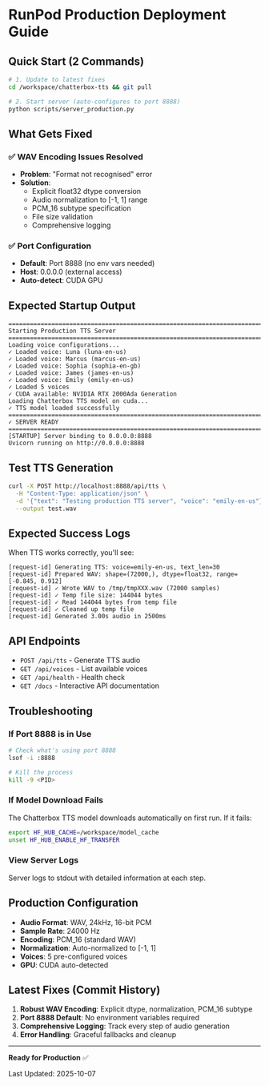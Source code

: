 # RunPod Production Deployment Guide

## Quick Start (2 Commands)

```bash
# 1. Update to latest fixes
cd /workspace/chatterbox-tts && git pull

# 2. Start server (auto-configures to port 8888)
python scripts/server_production.py
```

## What Gets Fixed

### ✅ WAV Encoding Issues Resolved
- **Problem**: "Format not recognised" error
- **Solution**:
  - Explicit float32 dtype conversion
  - Audio normalization to [-1, 1] range
  - PCM_16 subtype specification
  - File size validation
  - Comprehensive logging

### ✅ Port Configuration
- **Default**: Port 8888 (no env vars needed)
- **Host**: 0.0.0.0 (external access)
- **Auto-detect**: CUDA GPU

## Expected Startup Output

```
================================================================================
Starting Production TTS Server
================================================================================
Loading voice configurations...
✓ Loaded voice: Luna (luna-en-us)
✓ Loaded voice: Marcus (marcus-en-us)
✓ Loaded voice: Sophia (sophia-en-gb)
✓ Loaded voice: James (james-en-us)
✓ Loaded voice: Emily (emily-en-us)
✓ Loaded 5 voices
✓ CUDA available: NVIDIA RTX 2000Ada Generation
Loading Chatterbox TTS model on cuda...
✓ TTS model loaded successfully
================================================================================
✓ SERVER READY
================================================================================
[STARTUP] Server binding to 0.0.0.0:8888
Uvicorn running on http://0.0.0.0:8888
```

## Test TTS Generation

```bash
curl -X POST http://localhost:8888/api/tts \
  -H "Content-Type: application/json" \
  -d '{"text": "Testing production TTS server", "voice": "emily-en-us"}' \
  --output test.wav
```

## Expected Success Logs

When TTS works correctly, you'll see:

```
[request-id] Generating TTS: voice=emily-en-us, text_len=30
[request-id] Prepared WAV: shape=(72000,), dtype=float32, range=[-0.845, 0.912]
[request-id] ✓ Wrote WAV to /tmp/tmpXXX.wav (72000 samples)
[request-id] ✓ Temp file size: 144044 bytes
[request-id] ✓ Read 144044 bytes from temp file
[request-id] ✓ Cleaned up temp file
[request-id] Generated 3.00s audio in 2500ms
```

## API Endpoints

- `POST /api/tts` - Generate TTS audio
- `GET /api/voices` - List available voices
- `GET /api/health` - Health check
- `GET /docs` - Interactive API documentation

## Troubleshooting

### If Port 8888 is in Use
```bash
# Check what's using port 8888
lsof -i :8888

# Kill the process
kill -9 <PID>
```

### If Model Download Fails
The Chatterbox TTS model downloads automatically on first run. If it fails:
```bash
export HF_HUB_CACHE=/workspace/model_cache
unset HF_HUB_ENABLE_HF_TRANSFER
```

### View Server Logs
Server logs to stdout with detailed information at each step.

## Production Configuration

- **Audio Format**: WAV, 24kHz, 16-bit PCM
- **Sample Rate**: 24000 Hz
- **Encoding**: PCM_16 (standard WAV)
- **Normalization**: Auto-normalized to [-1, 1]
- **Voices**: 5 pre-configured voices
- **GPU**: CUDA auto-detected

## Latest Fixes (Commit History)

1. **Robust WAV Encoding**: Explicit dtype, normalization, PCM_16 subtype
2. **Port 8888 Default**: No environment variables required
3. **Comprehensive Logging**: Track every step of audio generation
4. **Error Handling**: Graceful fallbacks and cleanup

---

**Ready for Production** ✅

Last Updated: 2025-10-07
